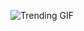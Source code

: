 ![Trending GIF](https://media2.giphy.com/media/v1.Y2lkPThiYjIxNzcyZXVhaWhsOHI3NW04NG11MnFkbXd0YnZrc2tjNjEweXhrMmtubHg4eiZlcD12MV9naWZzX3NlYXJjaCZjdD1n/MT5UUV1d4CXE2A37Dg/giphy.gif)
